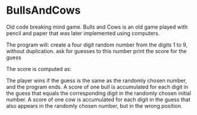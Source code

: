 # BullsAndCows
Old code breaking mind game.
Bulls and Cows   is an old game played with pencil and paper that was later implemented using computers.

The program will:
  create a four digit random number from the digits   1   to   9,   without duplication.
  ask for guesses to this number
  print the score for the guess

The score is computed as:

The player wins if the guess is the same as the randomly chosen number, and the program ends.
A score of one bull is accumulated for each digit in the guess that equals the corresponding digit in the randomly chosen initial number.
A score of one cow is accumulated for each digit in the guess that also appears in the randomly chosen number, but in the wrong position.
